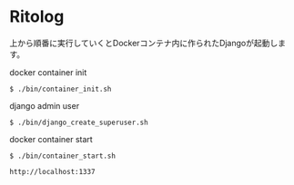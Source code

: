 # Ritolog


上から順番に実行していくとDockerコンテナ内に作られたDjangoが起動します。


docker container init

```
$ ./bin/container_init.sh
```

django admin user

```
$ ./bin/django_create_superuser.sh
```

docker container start

```
$ ./bin/container_start.sh

http://localhost:1337

```
